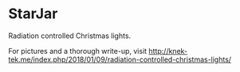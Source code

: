 # StarJar
Radiation controlled Christmas lights.

For pictures and a thorough write-up, visit http://knek-tek.me/index.php/2018/01/09/radiation-controlled-christmas-lights/ 
